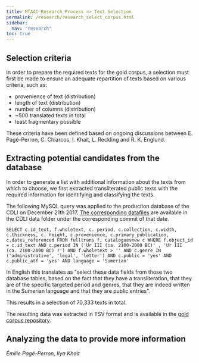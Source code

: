```yaml
---
title: MTAAC Research Process >> Text Selection
permalink: /research/research_select_corpus.html
sidebar:
  nav: "research"
toc: true
---
```

## Selection criteria
In order to prepare the required texts for the gold corpus, a selection must first be made to ensure an adequate repartition of texts based on various criteria, such as:

- provenience of text (distribution)
- length of text (distribution)
- number of columns (distribution)
- ~500 translated texts in total
- least fragmentary possible

These criteria have been defined based on ongoing discussions between E. Pagé-Perron,  C. Chiarcos, I. Khait, L. Reckling and R. K. Englund.


## Extracting potential candidates from the database

In order to generate a list with additional information about the texts from which to choose, we first extracted transliterated public texts with the required information for identifying and classifying the texts.

The following MySQL query was applied to the production database of the CDLI on December 21th 2017. [The corresponding datafiles](https://github.com/cdli-gh/data/tree/a4a35127eb84f1898986b7eb7efe45bf4868b136) are available in the CDLI data folder under the corresponding commit of that date.

```
SELECT c.id_text, f.wholetext, c. period, c.collection, c.width, c.thickness, c. height, c.provenience, c.primary_publication, c.dates_referenced FROM fulltrans f, cataloguesnew c WHERE f.object_id = c.id_text AND c.period IN ('Ur III (ca. 2100-2000 BC)' , 'Ur III (ca. 2100-2000 BC) ?') AND f.wholetext > '' AND c.genre IN  ('administrative', 'legal', 'letter') AND c.public = 'yes' AND c.public_atf = 'yes' AND language = 'Sumerian'
```

In English this translates as "select these data fields from those two database tables, based on the fact that they have a transliteration, that they are of the specific targeted period and genres, that they are indeed written in the Sumerian language and that they are public entries".

This results in a selection of 70,333 texts in total.

The resulting data was extracted in TSV format and is available in the [gold corpus repository](https://github.com/cdli-gh/mtaac_gold_corpus/tree/master/scripts/gold_corpus).


## Analyzing the data to provide more information








*Émilie Pagé-Perron, Ilya Khait*

